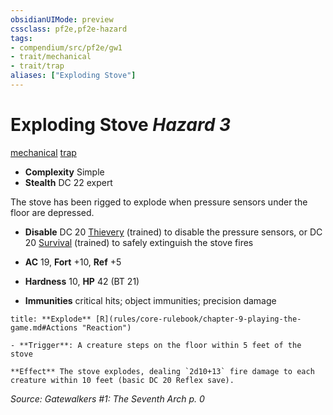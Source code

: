 ```yaml
---
obsidianUIMode: preview
cssclass: pf2e,pf2e-hazard
tags:
- compendium/src/pf2e/gw1
- trait/mechanical
- trait/trap
aliases: ["Exploding Stove"]
---
```

# Exploding Stove *Hazard 3*  
[mechanical](mechanical.md "Mechanical Hazard Trait")  [trap](trap.md "Trap Hazard Trait")  

- **Complexity** Simple
- **Stealth** DC 22 expert  

The stove has been rigged to explode when pressure sensors under the floor are depressed.

- **Disable** DC 20 [Thievery](skills.md#Thievery) (trained) to disable the pressure sensors, or DC 20 [Survival](skills.md#Survival) (trained) to safely extinguish the stove fires  

- **AC** 19, **Fort** +10, **Ref** +5
- **Hardness** 10, **HP** 42 (BT 21)
- **Immunities** critical hits; object immunities; precision damage

```ad-embed-ability
title: **Explode** [R](rules/core-rulebook/chapter-9-playing-the-game.md#Actions "Reaction")

- **Trigger**: A creature steps on the floor within 5 feet of the stove

**Effect** The stove explodes, dealing `2d10+13` fire damage to each creature within 10 feet (basic DC 20 Reflex save).
```

*Source: Gatewalkers #1: The Seventh Arch p. 0*